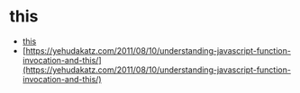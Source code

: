 # this

- [this](https://developer.mozilla.org/en-US/docs/Web/JavaScript/Reference/Operators/this)
- [https://yehudakatz.com/2011/08/10/understanding-javascript-function-invocation-and-this/](https://yehudakatz.com/2011/08/10/understanding-javascript-function-invocation-and-this/)
